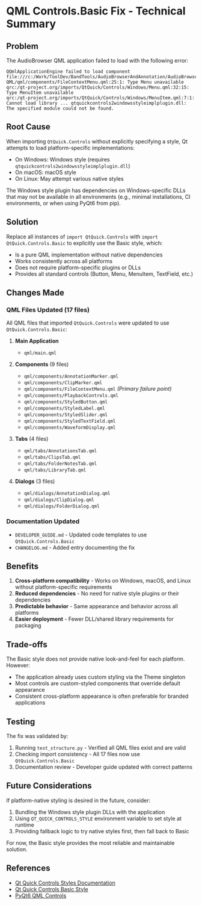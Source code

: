 # QML Controls.Basic Fix - Technical Summary

## Problem

The AudioBrowser QML application failed to load with the following error:

```
QQmlApplicationEngine failed to load component
file:///c:/Work/ToolDev/BandTools/AudioBrowserAndAnnotation/AudioBrowser-QML/qml/components/FileContextMenu.qml:25:1: Type Menu unavailable
qrc:/qt-project.org/imports/QtQuick/Controls/Windows/Menu.qml:32:15: Type MenuItem unavailable
qrc:/qt-project.org/imports/QtQuick/Controls/Windows/MenuItem.qml:7:1: Cannot load library ... qtquickcontrols2windowsstyleimplplugin.dll: The specified module could not be found.
```

## Root Cause

When importing `QtQuick.Controls` without explicitly specifying a style, Qt attempts to load platform-specific implementations:
- On Windows: Windows style (requires `qtquickcontrols2windowsstyleimplplugin.dll`)
- On macOS: macOS style
- On Linux: May attempt various native styles

The Windows style plugin has dependencies on Windows-specific DLLs that may not be available in all environments (e.g., minimal installations, CI environments, or when using PyQt6 from pip).

## Solution

Replace all instances of `import QtQuick.Controls` with `import QtQuick.Controls.Basic` to explicitly use the Basic style, which:
- Is a pure QML implementation without native dependencies
- Works consistently across all platforms
- Does not require platform-specific plugins or DLLs
- Provides all standard controls (Button, Menu, MenuItem, TextField, etc.)

## Changes Made

### QML Files Updated (17 files)
All QML files that imported `QtQuick.Controls` were updated to use `QtQuick.Controls.Basic`:

1. **Main Application**
   - `qml/main.qml`

2. **Components** (9 files)
   - `qml/components/AnnotationMarker.qml`
   - `qml/components/ClipMarker.qml`
   - `qml/components/FileContextMenu.qml` *(Primary failure point)*
   - `qml/components/PlaybackControls.qml`
   - `qml/components/StyledButton.qml`
   - `qml/components/StyledLabel.qml`
   - `qml/components/StyledSlider.qml`
   - `qml/components/StyledTextField.qml`
   - `qml/components/WaveformDisplay.qml`

3. **Tabs** (4 files)
   - `qml/tabs/AnnotationsTab.qml`
   - `qml/tabs/ClipsTab.qml`
   - `qml/tabs/FolderNotesTab.qml`
   - `qml/tabs/LibraryTab.qml`

4. **Dialogs** (3 files)
   - `qml/dialogs/AnnotationDialog.qml`
   - `qml/dialogs/ClipDialog.qml`
   - `qml/dialogs/FolderDialog.qml`

### Documentation Updated
- `DEVELOPER_GUIDE.md` - Updated code templates to use `QtQuick.Controls.Basic`
- `CHANGELOG.md` - Added entry documenting the fix

## Benefits

1. **Cross-platform compatibility** - Works on Windows, macOS, and Linux without platform-specific requirements
2. **Reduced dependencies** - No need for native style plugins or their dependencies
3. **Predictable behavior** - Same appearance and behavior across all platforms
4. **Easier deployment** - Fewer DLL/shared library requirements for packaging

## Trade-offs

The Basic style does not provide native look-and-feel for each platform. However:
- The application already uses custom styling via the Theme singleton
- Most controls are custom-styled components that override default appearance
- Consistent cross-platform appearance is often preferable for branded applications

## Testing

The fix was validated by:
1. Running `test_structure.py` - Verified all QML files exist and are valid
2. Checking import consistency - All 17 files now use `QtQuick.Controls.Basic`
3. Documentation review - Developer guide updated with correct patterns

## Future Considerations

If platform-native styling is desired in the future, consider:
1. Bundling the Windows style plugin DLLs with the application
2. Using `QT_QUICK_CONTROLS_STYLE` environment variable to set style at runtime
3. Providing fallback logic to try native styles first, then fall back to Basic

For now, the Basic style provides the most reliable and maintainable solution.

## References

- [Qt Quick Controls Styles Documentation](https://doc.qt.io/qt-6/qtquickcontrols-styles.html)
- [Qt Quick Controls Basic Style](https://doc.qt.io/qt-6/qtquickcontrols-basic.html)
- [PyQt6 QML Controls](https://www.riverbankcomputing.com/static/Docs/PyQt6/qml.html)
